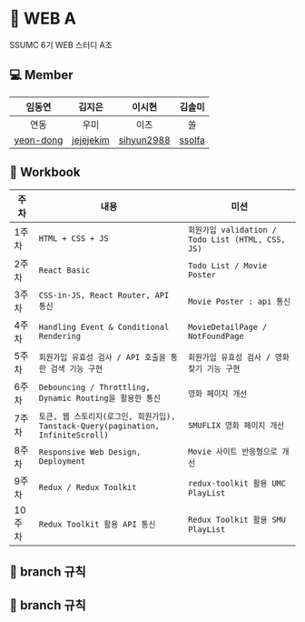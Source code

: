 # :leaves: WEB A
SSUMC 6기 WEB 스터디 A조

## 💻 Member
| 임동연 | 김지은 | 이시현 | 김솔미 |
| :---------:|:----------:|:----------:|:----------:|
| 연동 | 우미 | 이즈 | 쏠 |
| [yeon-dong](https://github.com/yeon-dong) | [jejejekim](https://github.com/jejejekim) | [sihyun2988](https://github.com/sihyun2988) | [ssolfa](https://github.com/ssolfa) |

## 📖 Workbook
| 주차 | 내용 |  미션  | 
| --- | --- | --- |
| 1주차 | `HTML + CSS + JS` |  `회원가입 validation / Todo List (HTML, CSS, JS)` |
| 2주차 | `React Basic` |  `Todo List / Movie Poster` |
| 3주차 | `CSS-in-JS, React Router, API 통신` |  `Movie Poster : api 통신` |
| 4주차 | `Handling Event & Conditional Rendering` | `MovieDetailPage / NotFoundPage` |
| 5주차 | `회원가입 유효성 검사 / API 호출을 통한 검색 기능 구현`|  `회원가입 유효성 검사 / 영화 찾기 기능 구현` |
| 6주차 | `Debouncing / Throttling, Dynamic Routing을 활용한 통신` |  `영화 페이지 개선` |
| 7주차 | `토큰, 웹 스토리지(로그인, 회원가입), Tanstack-Query(pagination, InfiniteScroll)` |  `SMUFLIX 영화 페이지 개선` |
| 8주차 | `Responsive Web Design, Deployment` |  `Movie 사이트 반응형으로 개선` |
| 9주차 | `Redux / Redux Toolkit` |  `redux-toolkit 활용 UMC PlayList` |
| 10주차 | `Redux Toolkit 활용 API 통신`|  `Redux Toolkit 활용 SMU PlayList` |

## 🌳 branch 규칙

## 🌳 branch 규칙

